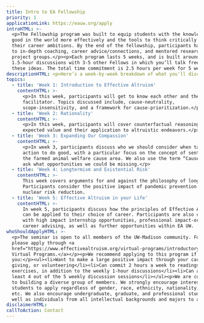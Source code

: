 ```yaml
---
title: Intro to EA Fellowship
priority: 1
applicationLink: https://eauw.org/apply
introHTML: >-
  <p>The Fellowship program was built to equip students with the knowledge to do
  good in the world more effectively and the tools to think critically about
  their career ambitions. By the end of the fellowship, participants have access
  to in-depth coaching, career advice/connections, and mentored research and
  project groups.</p><p>Each program lasts 5 weeks, and is built around weekly
  1.5-hour discussions with 3-5 other Fellows in which you’ll talk freely about
  these ideas. The total time commitment is 2.5 hours per week for 5 weeks.</p>
descriptionHTML: <p>Here’s a week-by-week breakdown of what you'll discuss:</p>
topics:
  - title: 'Week 1: Introduction to Effective Altruism'
    contentHTML: >-
      <p>In this week, participants will get to know each other and their
      facilitator. Topics discussed include, cause-neutrality,
      scope-insensitivity, and a framework for cause-prioritization.</p>
  - title: 'Week 2: Rationality'
    contentHTML: >-
      <p>In this week, participants will cover counterfactual reasoning and
      expected value and their application to altruistic endeavors.</p>
  - title: 'Week 3: Expanding Our Compassion'
    contentHTML: >-
      <p>In week 3, participants discuss who we should consider when taking
      action to do good, with a particular focus on the concept of sentience and
      the farmed animal welfare cause area. We also use the term “Cause X” to
      ask what opportunities we could be missing.</p>
  - title: 'Week 4: Longtermism and Existential Risk'
    contentHTML: >-
      This week covers arguments for and against the philosophy of longtermism.
      Participants consider the positive impact of pandemic prevention and
      nuclear risk reduction.
  - title: 'Week 5: Effective Altruism in your Life'
    contentHTML: >-
      In week 5, participants discuss how the principles of Effective Altruism
      can be applied to their choice of career. Participants are also connected
      with high impact internship opportunities, professional impact-oriented
      career advising, as well as further opportunities within EA UW.
whoShouldApplyHTML: >-
  <p>The seminar is open to all members of the UW-Madison community. For others,
  please apply through <a
  href="https://www.effectivealtruism.org/virtual-programs/introductory-program/">EA
  Virtual Programs.</a></p><p>We recommend applying to this program if
  you:</p><ul><li>Want to make a large positive impact through your career,
  giving, or volunteering</li><li>Can commit 2 hours a week to readings and
  exercises, in addition to the weekly 1-hour discussions</li><li>Can attend at
  least 4 out of the 5 weekly discussion sessions</li></ul><p>We are committed
  to building a diverse group of members. We strongly encourage interested
  students to apply regardless of gender, race, ethnicity, nationality, ability,
  etc. We also encourage undergraduate, graduate, and professional students, as
  well as individuals from all intellectual backgrounds and majors to apply.</p>
disclaimerHTML:
callToAction: Contact
---
```

